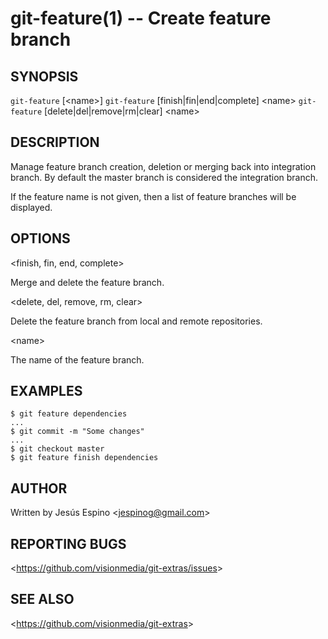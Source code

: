 git-feature(1) -- Create feature branch
=======================================

## SYNOPSIS

`git-feature` [&lt;name&gt;]
`git-feature` [finish|fin|end|complete] &lt;name&gt;
`git-feature` [delete|del|remove|rm|clear] &lt;name&gt;

## DESCRIPTION

  Manage feature branch creation, deletion or merging back into integration branch. By default the master branch is considered the integration branch. 

  If the feature name is not given, then a list of feature branches will be displayed. 

## OPTIONS

  &lt;finish, fin, end, complete&gt;

  Merge and delete the feature branch.

  &lt;delete, del, remove, rm, clear&gt;

  Delete the feature branch from local and remote repositories.

  &lt;name&gt;

  The name of the feature branch.

## EXAMPLES

    $ git feature dependencies
    ...
    $ git commit -m "Some changes"
    ...
    $ git checkout master
    $ git feature finish dependencies

## AUTHOR

Written by Jesús Espino &lt;<jespinog@gmail.com>&gt;

## REPORTING BUGS

&lt;<https://github.com/visionmedia/git-extras/issues>&gt;

## SEE ALSO

&lt;<https://github.com/visionmedia/git-extras>&gt;
